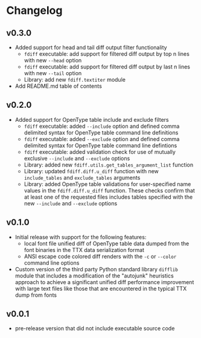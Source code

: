 # Changelog

## v0.3.0

- Added support for head and tail diff output filter functionality
	- `fdiff` executable: add support for filtered diff output by top n lines with new `--head` option
	- `fdiff` executable: add support for filtered diff output by last n lines with new `--tail` option
	- Library: add new `fdiff.textiter` module
- Add README.md table of contents

## v0.2.0

- Added support for OpenType table include and exclude filters
	- `fdiff` executable: added `--include` option and defined comma delimited syntax for OpenType table command line definitions
	- `fdiff` executable: added `--exclude` option and defined comma delimited syntax for OpenType table command line defintions
	- `fdiff` executable: added validation check for use of mutually exclusive `--include` and `--exclude` options
	- Library: added new `fdiff.utils.get_tables_argument_list` function
	- Library: updated `fdiff.diff.u_diff` function with new `include_tables` and `exclude_tables` arguments
	- Library: added OpenType table validations for user-specified name values in the `fdiff.diff.u_diff` function.  These checks confirm that at least one of the requested files includes tables specified with the new `--include` and `--exclude` options

## v0.1.0

- Initial release with support for the following features:
    - local font file unified diff of OpenType table data dumped from the font binaries in the TTX data serialization format
    - ANSI escape code colored diff renders with the `-c` or `--color` command line options
- Custom version of the third party Python standard library `difflib` module that includes a modification of the "autojunk" heuristics approach to achieve a significant unified diff performance improvement with large text files like those that are encountered in the typical TTX dump from fonts 

## v0.0.1

- pre-release version that did not include executable source code
